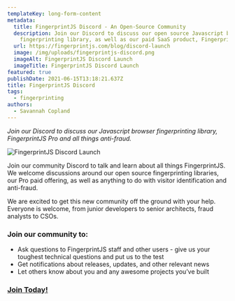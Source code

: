 ```yaml
---
templateKey: long-form-content
metadata:
  title: FingerprintJS Discord - An Open-Source Community
  description: Join our Discord to discuss our open source Javascript browser
    fingerprinting library, as well as our paid SaaS product, FingerprintJS Pro.
  url: https://fingerprintjs.com/blog/discord-launch
  image: /img/uploads/fingerprintjs-discord.png
  imageAlt: FingerprintJS Discord Launch
  imageTitle: FingerprintJS Discord Launch
featured: true
publishDate: 2021-06-15T13:18:21.637Z
title: FingerprintJS Discord
tags:
  - fingerprinting
authors:
  - Savannah Copland
---
```

*Join our Discord to discuss our Javascript browser fingerprinting library, FingerprintJS Pro and all things anti-fraud.*

![FingerprintJS Discord Launch](/img/uploads/fingerprintjs-discord.png "FingerprintJS Discord Launch")

Join our community Discord to talk and learn about all things FingerprintJS. We welcome discussions around our open source fingerprinting libraries, our Pro paid offering, as well as anything to do with visitor identification and anti-fraud.

We are excited to get this new community off the ground with your help. Everyone is welcome, from junior developers to senior architects, fraud analysts to CSOs.

### Join our community to:

* Ask questions to FingerprintJS staff and other users - give us your toughest technical questions and put us to the test
* Get notifications about releases, updates, and other relevant news
* Let others know about you and any awesome projects you’ve built

### [Join Today!](https://discord.gg/ad6R2ttHVX)